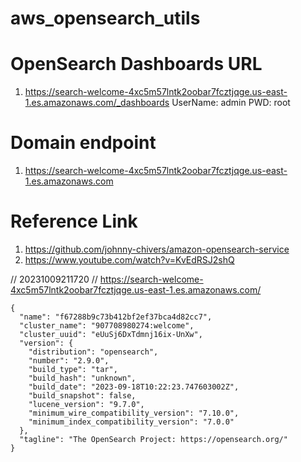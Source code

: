 # aws_opensearch_utils

# OpenSearch Dashboards URL
1. https://search-welcome-4xc5m57lntk2oobar7fcztjqge.us-east-1.es.amazonaws.com/_dashboards
   UserName: admin
   PWD:     root

   
# Domain endpoint
1. https://search-welcome-4xc5m57lntk2oobar7fcztjqge.us-east-1.es.amazonaws.com 


# Reference Link
1. https://github.com/johnny-chivers/amazon-opensearch-service
2. https://www.youtube.com/watch?v=KvEdRSJ2shQ




// 20231009211720
// https://search-welcome-4xc5m57lntk2oobar7fcztjqge.us-east-1.es.amazonaws.com/

```
{
  "name": "f67288b9c73b412bf2ef37bca4d82cc7",
  "cluster_name": "907708980274:welcome",
  "cluster_uuid": "eUuSj6DxTdmnj16ix-UnXw",
  "version": {
    "distribution": "opensearch",
    "number": "2.9.0",
    "build_type": "tar",
    "build_hash": "unknown",
    "build_date": "2023-09-18T10:22:23.747603002Z",
    "build_snapshot": false,
    "lucene_version": "9.7.0",
    "minimum_wire_compatibility_version": "7.10.0",
    "minimum_index_compatibility_version": "7.0.0"
  },
  "tagline": "The OpenSearch Project: https://opensearch.org/"
}
```
